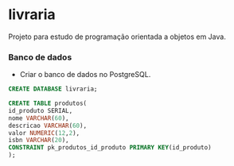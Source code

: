 # livraria
Projeto para estudo de programação orientada a objetos em Java.

### Banco de dados
* Criar o banco de dados no PostgreSQL.
``` SQL
CREATE DATABASE livraria;

CREATE TABLE produtos(
id_produto SERIAL,
nome VARCHAR(60),
descricao VARCHAR(60),
valor NUMERIC(12,2),
isbn VARCHAR(20),
CONSTRAINT pk_produtos_id_produto PRIMARY KEY(id_produto)
);
```
